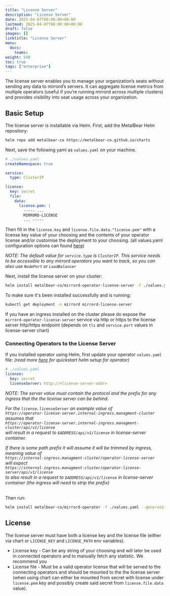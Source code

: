 ```yaml
---
title: "License Server"
description: "License Server"
date: 2025-04-07T00:00:00+00:00
lastmod: 2025-04-07T00:00:00+00:00
draft: false
images: []
linktitle: "License Server"
menu:
  docs:
    teams:
weight: 540
toc: true
tags: ["enterprise"]
---
```


The license server enables you to manage your organization’s seats without sending any data to mirrord’s servers. It can aggregate license metrics from multiple operators (useful if you’re running mirrord across multiple clusters) and provides visibility into seat usage across your organization.

## Basic Setup

The license server is installable via Helm. First, add the MetalBear Helm repository:

```bash
helm repo add metalbear-co https://metalbear-co.github.io/charts
```

Next, save the following yaml as `values.yaml` on your machine. 

```yaml
# ./values.yaml
createNamespace: true

service:
  type: ClusterIP

license:
  key: secret
  file:
    data:
      license.pem: |
        ----- ... 
        MIRRORD-LICENSE 
        ... -----
```

Then fill in the `license.key` and `license.file.data."license.pem"` with a license key value of your choosing and the contents of your operator license and/or customise the deployment to your choosing. (all values.yaml configuration options can found [here](https://raw.githubusercontent.com/metalbear-co/charts/main/mirrord-license-server/values.yaml))

*NOTE: The default value for `service.type` is `ClusterIP`. This service needs to be accessible to any mirrord operators you want to track, so you can also use `NodePort` or `LoadBalancer`*

Next, install the license server on your cluster:

```bash
helm install metalbear-co/mirrord-operator-license-server -f ./values.yaml --generate-name --wait
```

To make sure it's been installed successfully and is running:

```bash
kubectl get deployment -n mirrord mirrord-license-server
```

If you have an ingress installed on the cluster please do expose the `mirrord-operator-license-server` service via http or https to the license server http/https endpoint (depends on `tls` and `service.port` values in license-server chart)

### Connecting Operators to the License Server

If you installed operator using Helm, first update your operator `values.yaml` file: *(read more [here](/docs/overview/quick-start/#helm) for quickstart helm setup for operator)*
```yaml
# ./values.yaml
license:
  key: secret
  licenseServer: http://<license-server-addr>
```
*NOTE: The server value must contain the protocol and the prefix for any ingress that the the license server can be behind.*

*For the `license.licenseServer` an example value of<br/>*
*`https://operator-license-server.internal-ingress.managment-cluster`<br/>*
*assumes that<br/>*
*`https://operator-license-server.internal-ingress.managment-cluster/api/v1/license`<br/>*
*will result in a request to `$ADDRESS/api/v1/license` in license-server container.*

*If there is some path prefix it will assume it will be trimmed by ingress, meaning value of<br/>*
*`https://internal-ingress.managment-cluster/operator-license-server`<br/>*
*will expect<br/>*
*`https://internal-ingress.managment-cluster/operator-license-server/api/v1/license`<br/>*
*to also result in a request to `$ADDRESS/api/v1/license` in license-server container (the ingress will need to strip the prefix)*
<br/>
<br/>

Then run:
```bash
helm install metalbear-co/mirrord-operator -f ./values.yaml --generate-name --wait
```

## License

The license server must have both a license key and the license file (either via chart or `LICENSE_KEY` and `LICENSE_PATH` env variables).

* License key - Can be any string of your choosing and will later be used in connected operators and to manually fetch any statistic. We recommend you 
* License file -  Must be a valid operator license that will be served to the connecting operators and should be mounted to the the license server (when using chart can either be mounted from secret with license under `license.pem` key and possibly create said secret from `license.file.data` value).

